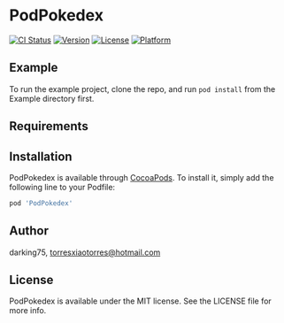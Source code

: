 # PodPokedex

[![CI Status](https://img.shields.io/travis/darking75/PodPokedex.svg?style=flat)](https://travis-ci.org/darking75/PodPokedex)
[![Version](https://img.shields.io/cocoapods/v/PodPokedex.svg?style=flat)](https://cocoapods.org/pods/PodPokedex)
[![License](https://img.shields.io/cocoapods/l/PodPokedex.svg?style=flat)](https://cocoapods.org/pods/PodPokedex)
[![Platform](https://img.shields.io/cocoapods/p/PodPokedex.svg?style=flat)](https://cocoapods.org/pods/PodPokedex)

## Example

To run the example project, clone the repo, and run `pod install` from the Example directory first.

## Requirements

## Installation

PodPokedex is available through [CocoaPods](https://cocoapods.org). To install
it, simply add the following line to your Podfile:

```ruby
pod 'PodPokedex'
```

## Author

darking75, torresxiaotorres@hotmail.com

## License

PodPokedex is available under the MIT license. See the LICENSE file for more info.
